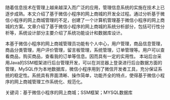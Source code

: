 随着信息技术在管理上越来越深入而广泛的应用，管理信息系统的实施在技术上已逐步成熟。本文介绍了基于微信小程序的网上商城的开发全过程。通过分析基于微信小程序的网上商城管理的不足，创建了一个计算机管理基于微信小程序的网上商城的方案。文章介绍了基于微信小程序的网上商城的系统分析部分，包括可行性分析等，系统设计部分主要介绍了系统功能设计和数据库设计。

本基于微信小程序的网上商城管理员功能有个人中心，用户管理，商品信息管理，商品分类管理，用户评价管理，留言板管理，系统管理，订单管理等。用户可以查看商品，购买商品，查看我的订单等信息。因而具有一定的实用性。
本站后台采用Java的SSM框架进行后台管理开发，可以在浏览器上登录进行后台数据方面的管理，MySQL作为本地数据库，微信小程序用到了微信开发者工具，充分保证系统的稳定性。系统具有界面清晰、操作简单，功能齐全的特点，使得基于微信小程序的网上商城管理工作系统化、规范化。

关键词：基于微信小程序的网上商城；SSM框架；MYSQL数据库
